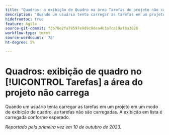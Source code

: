 ```yaml
---
title: "Quadros: a exibição de Quadro na área Tarefas do projeto não carrega"
description: "Quando um usuário tenta carregar as tarefas em um projeto em um modo de exibição de quadro, as tarefas não são carregadas. A visualização de lista é carregada conforme esperado."
hidefromtoc: true
feature: Agile
source-git-commit: f3b70e2fa79597e9d9c9dea463a7ca19af0a3020
workflow-type: tm+mt
source-wordcount: '78'
ht-degree: 5%

---
```



# Quadros: exibição de quadro no [!UICONTROL Tarefas] a área do projeto não carrega

Quando um usuário tenta carregar as tarefas em um projeto em um modo de exibição de quadro, as tarefas não são carregadas. A exibição em lista é carregada conforme esperado.

_Reportado pela primeira vez em 10 de outubro de 2023._
